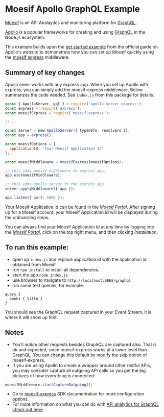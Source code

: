 # Moesif Apollo GraphQL Example


[Moesif](https://www.moesif.com/features/graphql-analytics) is an API Analaytics and monitoring platform for [GraphQL](https://www.moesif.com/features/graphql-analytics).

[Apollo](https://www.apollographql.com/) is a popular frameworks for creating and using [GraphQL](https://graphql.org/learn/) in the Node.js ecosystem.

This example builds upon the [get started example](https://www.apollographql.com/docs/apollo-server/essentials/server.html#middleware) from the official guide on Apollo's website to demonstrate how you can set up Moesif quickly using the [moesif express](https://www.moesif.com/docs/server-integration/express/) middleware.


## Summary of key changes

Apollo sever works with any express app. When you set up Apollo with express, you can simply add the moesif-express
middleware. Below summarizes the code needed. See `index.js` from this package for details.

```javascript
const { ApolloServer, gql } = require('apollo-server-express');
const express = require('express');
const moesifExpress = require('moesif-express');

// ...

const server = new ApolloServer({ typeDefs, resolvers });
const app = express();

const moesifOptions = {
  applicationId: 'Your Moesif Application Id'
};

const moesifMiddleware = moesifExpress(moesifOptions);

// this adds moesif middleware to express app.
app.use(moesifMiddleware);

// this adds apollo server to the express app.
server.applyMiddleware({ app });

app.listen({ port: 6868 });

```

Your Moesif Application Id can be found in the [_Moesif Portal_](https://www.moesif.com/).
After signing up for a Moesif account, your Moesif Application Id will be displayed during the onboarding steps. 

You can always find your Moesif Application Id at any time by logging 
into the [_Moesif Portal_](https://www.moesif.com/), click on the top right menu,
and then clicking _Installation_.


## To run this example:

- open up `index.js` and replace application id with the application id obtained from Moesif.
- run `npm install` to install all dependencies.
- start the app `node index.js`
- use browser to navigate to `http://localhost:6868/graphql`
- run some test queries, for example:

```
query {
  books { title }
}

```

You should see the GraphQL request captured in your Event Stream, it is where it will show up first.

## Notes

- You'll notice other requests besides GraphQL are captured also. That is ok and expected, since moesif-express
works at a lower level than GraphQL. You can change this default by modify the skip option of moesif-express.
- If you are using Apollo to create a wrapper around other restful APIs, you may consider capture all outgoing API calls so you get the big pictures of how everything is connected:

```javascript
moesifMiddleware.startCaptureOutgoing();

```
- Go to [moesif-express](https://github.com/Moesif/moesif-express) SDK documentation for more configuration options.
- For more information on what you can do with [API analytics for GraphQL check out here](https://www.moesif.com/docs/platform/graphql/).
